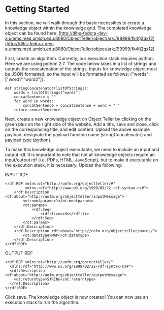 # Getting Started

In this section, we will walk through the basic necessities to create a knowledge object within the knowledge grid. The completed knowledge object can be found here: [http://dlhs-fedora-dev-a.umms.med.umich.edu:8080/ObjectTeller/object/ark:/99999/fk4fj2qx12](http://dlhs-fedora-dev-a.umms.med.umich.edu:8080/ObjectTeller/object/ark:/99999/fk4fj2qx12)

First, create an algorithm. Currently, our execution stack requires python. Here we are using python 2.7. The code below takes in a list of strings and outputs the concatenation of the strings. Inputs for knowledge object must be JSON formatted, so the input will be formatted as follows: {"words":\["word1","word2"\]}. 

```
def stringConcatenator(listOfStrings):
    words = listOfStrings["words"]
    concatSentence = ""
    for word in words:
        concatSentence = concatSentence + word + " "
    return concatSentence
```

Next, create a new knowledge object on Object Teller by clicking on the green plus on the right side of the website. Add a title, save and close, click on the corresponding title, and edit content. Upload the above example payload, designate the payload function name \(stringConcatenator\) and payload type \(python\). 

To make this knowledge object executable, we need to include an input and output rdf. It is important to note that not all knowledge objects require an input/output rdf \(i.e. PDFs, HTML, JavaScript\), but to make it executable on the execution stack, it is necessary. Upload the following:

INPUT RDF

```
<rdf:RDF xmlns:ot="http://uofm.org/objectteller/#"
         xmlns:rdf="http://www.w3.org/1999/02/22-rdf-syntax-ns#">
    <rdf:Description rdf:about="http://uofm.org/objectteller/inputMessage">
        <ot:noofparams>1</ot:noofparams>
        <ot:params>
            <rdf:Seq>
                <rdf:li>words</rdf:li>
            </rdf:Seq>
        </ot:params>
    </rdf:Description>
    <rdf:Description rdf:about="http://uofm.org/objectteller/words/">
        <ot:datatype>MAP</ot:datatype>
    </rdf:Description>
</rdf:RDF>
```

OUTPUT RDF

```
<rdf:RDF xmlns:ot="http://uofm.org/objectteller/"
  xmlns:rdf="http://www.w3.org/1999/02/22-rdf-syntax-ns#">
  <rdf:Description rdf:about="http://uofm.org/objectteller/outputMessage">
    <ot:returntype>STRING</ot:returntype>
  </rdf:Description>
</rdf:RDF>
```

Click save. The knowledge object is now created! You can now use an execution stack to run the algorithm.

